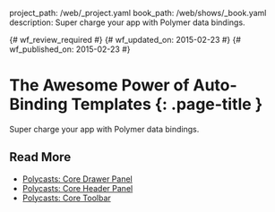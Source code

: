 project_path: /web/_project.yaml
book_path: /web/shows/_book.yaml
description: Super charge your app with Polymer data bindings.

{# wf_review_required #}
{# wf_updated_on: 2015-02-23 #}
{# wf_published_on: 2015-02-23 #}

# The Awesome Power of Auto-Binding Templates {: .page-title }

Super charge your app with Polymer data bindings.

## Read More

- [Polycasts: Core Drawer Panel](/web/shows/polycasts/season-1/core-drawer-panel)
- [Polycasts: Core Header Panel](/web/shows/shows/polycasts/season-1/core-header-panel)
- [Polycasts: Core Toolbar](/web/shows/shows/polycasts/season-1/core-toolbar)
